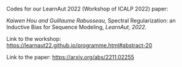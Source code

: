 Codes for our LearnAut 2022 (Workshop of ICALP 2022) paper: 

<i> Kaiwen Hou and Guillaume Rabusseau, </i> Spectral Regularization: an Inductive Bias for Sequence Modeling, <i>LearnAut, 2022.</i>

Link to the workshop: https://learnaut22.github.io/programme.html#abstract-20

Link to the paper: https://arxiv.org/abs/2211.02255
